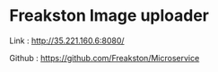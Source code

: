 # Freakston Image uploader

Link : http://35.221.160.6:8080/

Github : https://github.com/Freakston/Microservice
